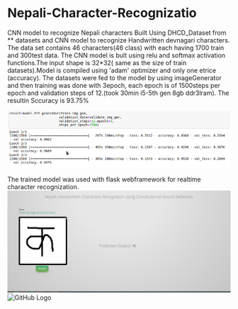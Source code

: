 # Nepali-Character-Recognizatio
CNN model to recognize Nepali characters
Built Using DHCD_Dataset from ** datasets and CNN model to recognize Handwritten devnagari characters.
The data set contains 46 characters(46 class) with each having 1700 train and 300test data.
The CNN model is bult using relu and softmax activation functions.The input shape is 32*32( same as the size of train datasets).Model is compiled using 'adam' optimizer and only one etrice (accuracy).
  The datasets were fed to the model by using imageGenerator and then training was done with 3epoch, each epoch is of 1500steps per epoch and validation steps of 12.(took 30min i5-5th gen 8gb ddr3lram). The resultin Sccuracy is 93.75%
 
  
  ![GitHub Logo](/screenshots/accuracy.png)
  
  The trained model was used with flask webframework for realtime character recognization.
  ![GitHub Logo](/screenshots/ka.png)
  ![GitHub Logo](/screenshots/anga.png)
  
